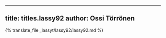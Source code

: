 
---
title: titles.lassy92
author: Ossi Törrönen
---
{% translate_file _lassyt/lassy92/lassy92.md %}